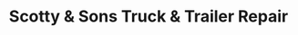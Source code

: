 ---
title: "Scotty & Sons Truck & Trailer Repair"
url: /canton/scotty-und-sons-truck-und-trailer-repair/
shop: Allgemein
---